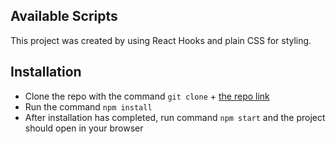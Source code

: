
## Available Scripts

This project was created by using React Hooks and plain CSS for styling.

## Installation
* Clone the repo with the command `git clone` + [the repo link]()
* Run the command `npm install` 
* After installation has completed, run command `npm start` and the project should open in your browser


